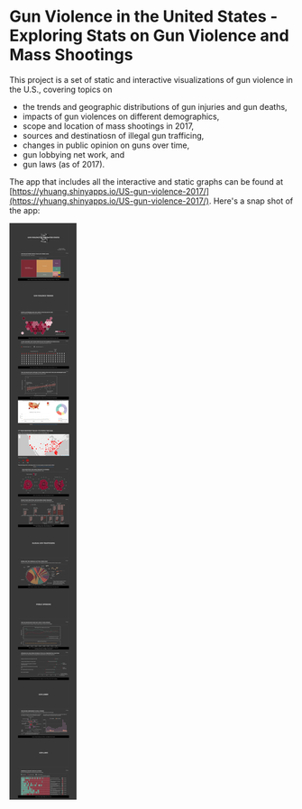 # Gun Violence in the United States - Exploring Stats on Gun Violence and Mass Shootings

This project is a set of static and interactive visualizations of gun violence in the U.S., covering topics on 
- the trends and geographic distributions of gun injuries and gun deaths, 
- impacts of gun violences on different demographics, 
- scope and location of mass shootings in 2017, 
- sources and destinatiosn of illegal gun trafficing, 
- changes in public opinion on guns over time,
- gun lobbying net work, and
- gun laws (as of 2017).

The app that includes all the interactive and static graphs can be found at [https://yhuang.shinyapps.io/US-gun-violence-2017/](https://yhuang.shinyapps.io/US-gun-violence-2017/). Here's a snap shot of the app:

![app](image.png)
